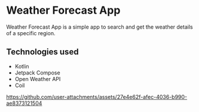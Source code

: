 # Weather Forecast App

Weather Forecast App is a simple app to search and get the weather details of a specific region.  

## Technologies used  
- Kotlin
- Jetpack Compose
- Open Weather API
- Coil


https://github.com/user-attachments/assets/27e4e62f-afec-4036-b990-ae8373121504

